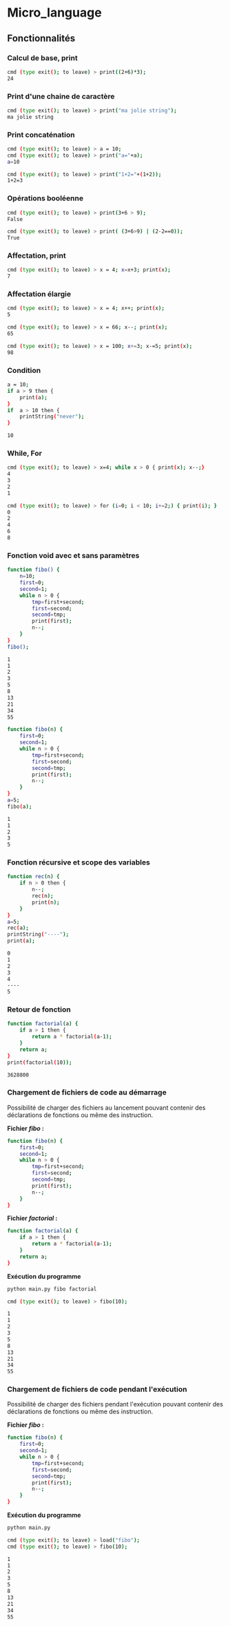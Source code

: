 # Micro_language

## Fonctionnalités

### Calcul de base, print

```bash
cmd (type exit(); to leave) > print((2+6)*3);
24
```

### Print d'une chaine de caractère

```bash
cmd (type exit(); to leave) > print("ma jolie string");
ma jolie string
```

### Print concaténation

```bash
cmd (type exit(); to leave) > a = 10;
cmd (type exit(); to leave) > print("a="+a);
a=10

cmd (type exit(); to leave) > print("1+2="+(1+2));
1+2=3
```



### Opérations booléenne

```bash
cmd (type exit(); to leave) > print(3+6 > 9);
False

cmd (type exit(); to leave) > print( (3+6>9) | (2-2==0));
True
```

### Affectation, print

```bash
cmd (type exit(); to leave) > x = 4; x=x+3; print(x);
7
```

### Affectation élargie

```bash
cmd (type exit(); to leave) > x = 4; x++; print(x);
5

cmd (type exit(); to leave) > x = 66; x--; print(x);
65

cmd (type exit(); to leave) > x = 100; x+=3; x-=5; print(x);
98
```

### Condition

```bash
a = 10; 
if a > 9 then { 
	print(a); 
} 
if  a > 10 then {
	printString("never");
}

10
```

### While, For

```bash
cmd (type exit(); to leave) > x=4; while x > 0 { print(x); x--;}
4
3
2
1

cmd (type exit(); to leave) > for (i=0; i < 10; i+=2;) { print(i); }
0
2
4
6
8
```

### Fonction void avec et sans paramètres

```bash
function fibo() {
    n=10;
    first=0;
    second=1;
    while n > 0 {
        tmp=first+second;
        first=second;
        second=tmp;
        print(first);
        n--;
    }
}
fibo();

1
1
2
3
5
8
13
21
34
55

function fibo(n) {
    first=0;
    second=1;
    while n > 0 {
        tmp=first+second;
        first=second;
        second=tmp;
        print(first);
        n--;
    }
}
a=5;
fibo(a);

1
1
2
3
5
```

### Fonction récursive et scope des variables

```bash
function rec(n) {
    if n > 0 then {
        n--;
        rec(n);
        print(n);
    }
}
a=5;
rec(a);
printString("----");
print(a);

0
1
2
3
4
----
5
```

### Retour de fonction

```bash
function factorial(a) {
    if a > 1 then {
        return a * factorial(a-1);
    }
    return a;
}
print(factorial(10));

3628800
```

### Chargement de fichiers de code au démarrage

Possibilité de charger des fichiers au lancement pouvant contenir des déclarations de fonctions ou même des instruction.

**Fichier *fibo* :**

```bash
function fibo(n) {
    first=0;
    second=1;
    while n > 0 {
        tmp=first+second;
        first=second;
        second=tmp;
        print(first);
        n--;
    }
}
```

**Fichier *factorial* :**

```bash
function factorial(a) {
    if a > 1 then {
        return a * factorial(a-1);
    }
    return a;
}
```

**Exécution du programme**

```bash
python main.py fibo factorial

cmd (type exit(); to leave) > fibo(10);

1
1
2
3
5
8
13
21
34
55
```

### Chargement de fichiers de code pendant l'exécution

Possibilité de charger des fichiers pendant l'exécution pouvant contenir des déclarations de fonctions ou même des instruction.

**Fichier *fibo* :**

```bash
function fibo(n) {
    first=0;
    second=1;
    while n > 0 {
        tmp=first+second;
        first=second;
        second=tmp;
        print(first);
        n--;
    }
}
```

**Exécution du programme**

```bash
python main.py

cmd (type exit(); to leave) > load("fibo");
cmd (type exit(); to leave) > fibo(10);

1
1
2
3
5
8
13
21
34
55
```

